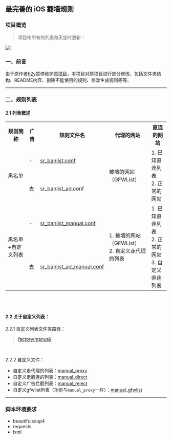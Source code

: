## 最完善的 iOS 翻墙规则

### 项目概览

> 项目中所有的列表每天定时更新：

![](https://img.shields.io/badge/列表更新日期-2022.08.25%2015%3A29%3A44-brightgreen?style=for-the-badge&logo=AdGuard)







### 一、前言
由于原作者[h2y](https://github.com/h2y/Shadowrocket-ADBlock-Rules)暂停维护[原项目](https://github.com/h2y/Shadowrocket-ADBlock-Rules)，本项目对原项目进行部分修改，包括文件夹结构、README内容、删除不能使用的规则、修改生成规则等等。

------------------------------------------------------

### 二、规则列表
#### 2.1 列表概述

<table>
    <tr>
        <th>规则简称</th><th>广告</th><th>规则文件名</th><th>代理的网站</th><th>直连的网站</th>
    </tr>
    <tr>
        <td rowspan="2">黑名单</td><td>-</td><td><a href="https://raw.githubusercontent.com/nthack/Shadowrocket-ADBlock-Rules-Easy/master/sr_banlist.conf" target="_blank">sr_banlist.conf</a></td><td rowspan="2">被墙的网站（GFWList）</td><td rowspan="2">1. 已知直连列表<br>2. 正常的网站</td>
    </tr>
    <tr>
        <td>去</td><td><a href="https://raw.githubusercontent.com/nthack/Shadowrocket-ADBlock-Rules-Easy/master/sr_banlist_ad.conf" target="_blank">sr_banlist_ad.conf</a></td>
    </tr>
    <tr>
        <td rowspan="2">黑名单+自定义列表</td><td>-</td><td><a href="https://raw.githubusercontent.com/nthack/Shadowrocket-ADBlock-Rules-Easy/master/sr_banlist_manual.conf" target="_blank" >sr_banlist_manual.conf</a></td><td rowspan="2">1. 被墙的网站（GFWList）<br>2. 自定义走代理的列表</td><td rowspan="2">1. 已知直连列表<br>2. 正常的网站<br>3. 自定义直连列表</td>
    </tr>
    <tr>
        <td>去</td><td><a href="https://raw.githubusercontent.com/nthack/Shadowrocket-ADBlock-Rules-Easy/master/sr_banlist_ad_manual.conf" target="_blank">sr_banlist_ad_manual.conf</a></td>
    </tr>
</table>


<br><br>

#### 2.2 关于自定义列表：

2.2.1 自定义列表文件夹路径：

> [factory/manual/](https://github.com/nthack/Shadowrocket-ADBlock-Rules-Easy/tree/master/factory/manual)


<br>

2.2.2 自定义文件：

- 自定义走代理的列表：[manual_proxy](https://raw.githubusercontent.com/nthack/Shadowrocket-ADBlock-Rules-Easy/master/factory/manual/manual_proxy.txt)
- 自定义走直连的列表：[manual_direct](https://raw.githubusercontent.com/nthack/Shadowrocket-ADBlock-Rules-Easy/master/factory/manual/manual_direct.txt)
- 自定义广告拦截列表：[manual_reject](https://raw.githubusercontent.com/nthack/Shadowrocket-ADBlock-Rules-Easy/master/factory/manual/manual_reject.txt)
- 自定义gfwlist列表（功能与`manual_proxy`一样）：[manual_gfwlist](https://raw.githubusercontent.com/nthack/Shadowrocket-ADBlock-Rules-Easy/master/factory/manual/manual_gfwlist.txt)

------------------------------------------------------



### 脚本环境要求

* beautifulsoup4
* requests
* lxml

